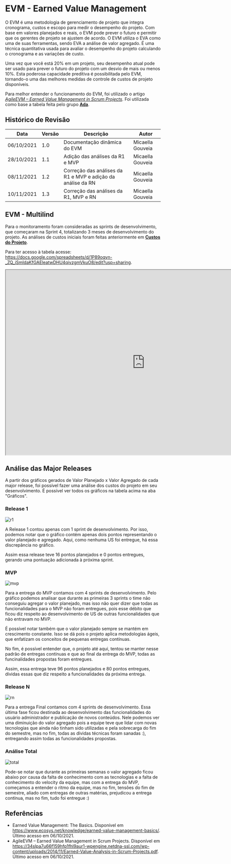 # EVM - Earned Value Management

O EVM é uma metodologia de gerenciamento de projeto que integra cronograma, custos e escopo para medir o desempenho do projeto. Com base em valores planejados e reais, o EVM pode prever o futuro e permitir que os gerentes de projeto se ajustem de acordo. O EVM utiliza o EVA como uma de suas ferramentas, sendo EVA  a análise de valor agregado. É uma técnica quantitativa usada para avaliar o desempenho do projeto calculando o cronograma e as variações de custo.

Uma vez que você está 20% em um projeto, seu desempenho atual pode ser usado para prever o futuro do projeto com um desvio de mais ou menos 10%. Esta poderosa capacidade preditiva é possibilitada pelo EVM, tornando-o uma das melhores medidas de controle de custos de projeto disponíveis.

Para melhor entender o funcionamento do EVM, foi utilizado o artigo [*AgileEVM – Earned Value Management in Scrum Projects*](https://34slpa7u66f159hfp1fhl9aur1-wpengine.netdna-ssl.com/wp-content/uploads/2014/11/Earned-Value-Analysis-in-Scrum-Projects.pdf). Foi utilizada como base a tabela feita pelo grupo [**Ada**](https://fga-eps-mds.github.io/2019.1-ADA/#/docs/product/agile_earned_value_management).

## Histórico de Revisão
| Data | Versão | Descrição | Autor |
|------|--------|-----------|-------|
| 06/10/2021 | 1.0 | Documentação dinâmica do EVM | Micaella Gouveia |
| 28/10/2021 | 1.1 | Adição das análises da R1 e MVP | Micaella Gouveia |
| 08/11/2021 | 1.2 | Correção das análises da R1 e MVP e adição da análise da RN | Micaella Gouveia |
| 10/11/2021 | 1.3 | Correção das análises da R1, MVP e RN | Micaella Gouveia |

## EVM - Multilind

Para o monitoramento foram consideradas as sprints de desenvolvimento, que começaram na Sprint 4, totalizando 3 meses de desenvolvimento do projeto. As análises de custos iniciais foram feitas anteriormente em [**Custos do Projeto**](Project/custos.md).

Para ter acesso à tabela acesse: <https://docs.google.com/spreadsheets/d/1P89oqyn-_ZQ_iSmIdaKfGAEleatwDHU4qivzgmVkuO8/edit?usp=sharing>.

<iframe src="https://docs.google.com/spreadsheets/d/e/2PACX-1vQLyduqI-13LR_8Mrl7f4B3EwyqbJUiTDZV0blZ9_96dupWKqRyj4xOV6nMPeqMaDnNQVGLXQbGndVW/pubhtml" width="900px" height="600px"></iframe>


## Análise das Major Releases
A partir dos gráficos gerados de Valor Planejado x Valor Agregado de cada major release, foi possível fazer uma análise dos custos do projeto em seu desenvolvimento. É possível ver todos os gráficos na tabela acima na aba "Gráficos".

### Release 1

![r1](../img/evm/analiseR1.png)

A Release 1 contou apenas com 1 sprint de desenvolvimento. Por isso, podemos notar que o gráfico contém apenas dois pontos representando o valor planejado e agregado. Aqui, como nenhuma US foi entregue, há essa discrepância no gráfico. 

Assim essa release teve 16 pontos planejados e 0 pontos entregues, gerando uma pontuação adicionada à próxima sprint.

### MVP 

![mvp](../img/evm/analiseMVP.png)

Para a entrega do MVP contamos com 4 sprints de desenvolvimento. Pelo gráfico podemos analisar que durante as primeiras 3 sprints o time não conseguiu agregar o valor planejado, mas isso não quer dizer que todas as funcionalidades para o MVP não foram entregues, pois esse débito que ficou diz respeito ao desenvolvimento de US de outras funcionalidades que não entravam no MVP.

É possível notar também que o valor planejado sempre se mantém em crescimento constante. Isso se dá pois o projeto aplica metodologias ágeis, que enfatizam os conceitos de pequenas entregas contínuas.

No fim, é possível entender que, o projeto até aqui, tentou se manter nesse padrão de entregas contínuas e que ao final da entrega do MVP, todas as funcinalidades propostas foram entregues.

Assim, essa entrega teve 96 pontos planejados e 80 pontos entregues, dívidas essas que diz respeito a funcionalidades da próxima entrega.

### Release N

![rn](../img/evm/analiseRN.png)

Para a entrega Final contamos com 4 sprints de desenvolvimento. Essa última fase ficou destinada ao desenvolvimento das funcionalidades do usuário administrador e publicação de novos conteúdos. Nele podemos ver uma diminuição do valor agregado pois a equipe teve que lidar com novas tecnologias que ainda não tinham sido utilizadas e pela sobrecarga do fim do semestre, mas no fim, todas as dívidas técnicas foram sanadas :), entregando assim todas as funcionalidades propostas.

### Análise Total
![total](../img/evm/analiseTOTAL.png)

Pode-se notar que durante as primeiras semanas o valor agregado ficou abaixo por causa da falta de conhecimento com as tecnologias e a falta de conhecimento do velocity da equipe, mas com a entrega do MVP, começamos a entender o ritmo da equipe, mas no fim, tensões do fim de semestre, aliado com entregas de outras matérias, prejudicou a entrega contínua, mas no fim, tudo foi entregue :)
## Referências
* Earned Value Management: The Basics. Disponível em <https://www.ecosys.net/knowledge/earned-value-management-basics/>. Último acesso em 06/10/2021.
* AgileEVM – Earned Value Management in Scrum Projects. Disponível em <https://34slpa7u66f159hfp1fhl9aur1-wpengine.netdna-ssl.com/wp-content/uploads/2014/11/Earned-Value-Analysis-in-Scrum-Projects.pdf>. Último acesso em 06/10/2021.